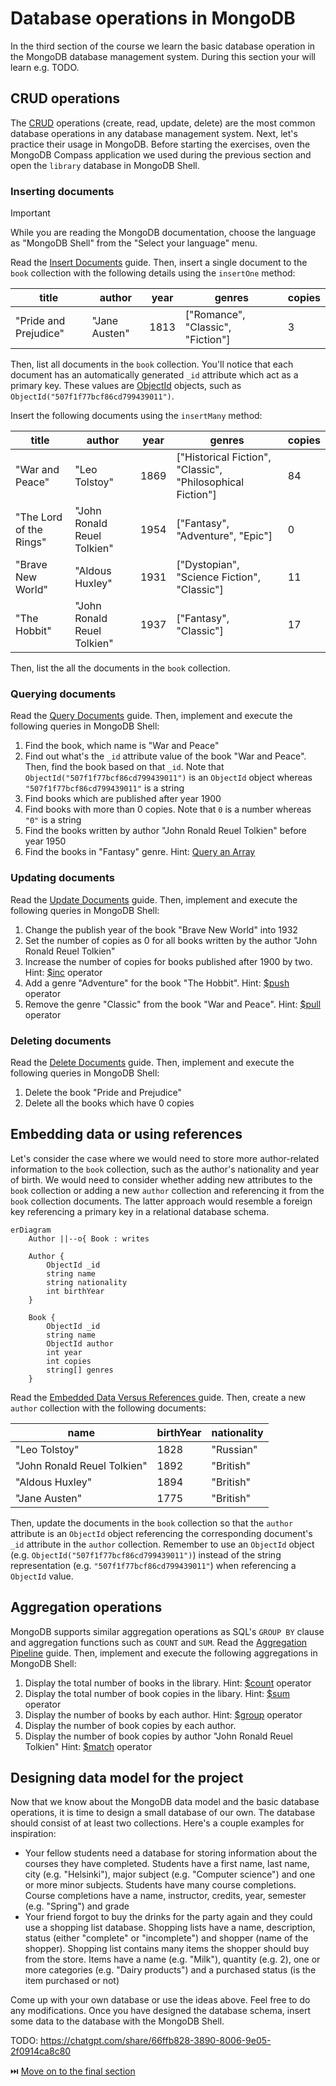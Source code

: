 # Database operations in MongoDB

In the third section of the course we learn the basic database operation in the MongoDB database management system. During this section your will learn e.g. TODO.

## CRUD operations

The [CRUD](https://en.wikipedia.org/wiki/Create,_read,_update_and_delete) operations (create, read, update, delete) are the most common database operations in any database management system. Next, let's practice their usage in MongoDB. Before starting the exercises, oven the MongoDB Compass application we used during the previous section and open the `library` database in MongoDB Shell.

### Inserting documents

> [!IMPORTANT]  
> While you are reading the MongoDB documentation, choose the language as "MongoDB Shell" from the "Select your language" menu.

Read the [Insert Documents](https://www.mongodb.com/docs/manual/tutorial/insert-documents/) guide. Then, insert a single document to the `book` collection with the following details using the `insertOne` method:

| title                 | author        | year | genres                            | copies |
| --------------------- | ------------- | ---- | --------------------------------- | ------ |
| "Pride and Prejudice" | "Jane Austen" | 1813 | ["Romance", "Classic", "Fiction"] | 3      |

Then, list all documents in the `book` collection. You'll notice that each document has an automatically generated `_id` attribute which act as a primary key. These values are [ObjectId](https://www.mongodb.com/docs/manual/reference/method/ObjectId/) objects, such as `ObjectId("507f1f77bcf86cd799439011")`.

Insert the following documents using the `insertMany` method:

| title                   | author                      | year | genres                                                     | copies |
| ----------------------- | --------------------------- | ---- | ---------------------------------------------------------- | ------ |
| "War and Peace"         | "Leo Tolstoy"               | 1869 | ["Historical Fiction", "Classic", "Philosophical Fiction"] | 84     |
| "The Lord of the Rings" | "John Ronald Reuel Tolkien" | 1954 | ["Fantasy", "Adventure", "Epic"]                           | 0      |
| "Brave New World"       | "Aldous Huxley"             | 1931 | ["Dystopian", "Science Fiction", "Classic"]                | 11     |
| "The Hobbit"            | "John Ronald Reuel Tolkien" | 1937 | ["Fantasy", "Classic"]                                     | 17     |

Then, list the all the documents in the `book` collection.

### Querying documents

Read the [Query Documents](https://www.mongodb.com/docs/manual/tutorial/query-documents/) guide. Then, implement and execute the following queries in MongoDB Shell:

1. Find the book, which name is "War and Peace"
2. Find out what's the `_id` attribute value of the book "War and Peace". Then, find the book based on that `_id`. Note that `ObjectId("507f1f77bcf86cd799439011")` is an `ObjectId` object whereas `"507f1f77bcf86cd799439011"` is a string
3. Find books which are published after year 1900
4. Find books with more than 0 copies. Note that `0` is a number whereas `"0"` is a string
5. Find the books written by author "John Ronald Reuel Tolkien" before year 1950
6. Find the books in "Fantasy" genre. Hint: [Query an Array](https://www.mongodb.com/docs/manual/tutorial/query-arrays/)

### Updating documents

Read the [Update Documents](https://www.mongodb.com/docs/manual/tutorial/update-documents/) guide. Then, implement and execute the following queries in MongoDB Shell:

1. Change the publish year of the book "Brave New World" into 1932
2. Set the number of copies as 0 for all books written by the author "John Ronald Reuel Tolkien"
3. Increase the number of copies for books published after 1900 by two. Hint: [$inc](https://www.mongodb.com/docs/manual/reference/operator/update/inc/) operator
4. Add a genre "Adventure" for the book "The Hobbit". Hint: [$push](https://www.mongodb.com/docs/manual/reference/operator/update/push/#mongodb-update-up.-push) operator
5. Remove the genre "Classic" from the book "War and Peace". Hint: [$pull](https://www.mongodb.com/docs/manual/reference/operator/update/pull/) operator

### Deleting documents

Read the [Delete Documents](https://www.mongodb.com/docs/manual/tutorial/remove-documents/) guide. Then, implement and execute the following queries in MongoDB Shell:

1. Delete the book "Pride and Prejudice"
2. Delete all the books which have 0 copies

## Embedding data or using references

Let's consider the case where we would need to store more author-related information to the `book` collection, such as the author's nationality and year of birth. We would need to consider whether adding new attributes to the `book` collection or adding a new `author` collection and referencing it from the `book` collection documents. The latter approach would resemble a foreign key referencing a primary key in a relational database schema.

```mermaid
erDiagram
    Author ||--o{ Book : writes

    Author {
        ObjectId _id
        string name
        string nationality
        int birthYear
    }

    Book {
        ObjectId _id
        string name
        ObjectId author
        int year
        int copies
        string[] genres
    }
```

Read the [Embedded Data Versus References
](https://www.mongodb.com/docs/manual/data-modeling/concepts/embedding-vs-references/) guide. Then, create a new `author` collection with the following documents:

| name                        | birthYear | nationality |
| --------------------------- | --------- | ----------- |
| "Leo Tolstoy"               | 1828      | "Russian"   |
| "John Ronald Reuel Tolkien" | 1892      | "British"   |
| "Aldous Huxley"             | 1894      | "British"   |
| "Jane Austen"               | 1775      | "British"   |

Then, update the documents in the `book` collection so that the `author` attribute is an `ObjectId` object referencing the corresponding document's `_id` attribute in the `author` collection. Remember to use an `ObjectId` object (e.g. `ObjectId("507f1f77bcf86cd799439011")`) instead of the string representation (e.g. `"507f1f77bcf86cd799439011"`) when referencing a `ObjectId` value.

## Aggregation operations

MongoDB supports similar aggregation operations as SQL's `GROUP BY` clause and aggregation functions such as `COUNT` and `SUM`. Read the [Aggregation Pipeline](https://www.mongodb.com/docs/manual/core/aggregation-pipeline/) guide. Then, implement and execute the following aggregations in MongoDB Shell:

1. Display the total number of books in the library. Hint: [$count](https://www.mongodb.com/docs/manual/reference/operator/aggregation/count-accumulator/) operator
2. Display the total number of book copies in the libary. Hint: [$sum](https://www.mongodb.com/docs/manual/reference/operator/aggregation/sum/) operator
3. Display the number of books by each author. Hint: [$group](https://www.mongodb.com/docs/manual/reference/operator/aggregation/group/) operator
4. Display the number of book copies by each author. 
5. Display the number of book copies by author "John Ronald Reuel Tolkien" Hint: [$match](https://www.mongodb.com/docs/manual/reference/operator/aggregation/match/) operator

## Designing data model for the project

Now that we know about the MongoDB data model and the basic database operations, it is time to design a small database of our own. The database should consist of at least two collections. Here's a couple examples for inspiration:

- Your fellow students need a database for storing information about the courses they have completed. Students have a first name, last name, city (e.g. "Helsinki"), major subject (e.g. "Computer science") and one or more minor subjects. Students have many course completions. Course completions have a name, instructor, credits, year, semester (e.g. "Spring") and grade
- Your friend forgot to buy the drinks for the party again and they could use a shopping list database. Shopping lists have a name, description, status (either "complete" or "incomplete") and shopper (name of the shopper). Shopping list contains many items the shopper should buy from the store. Items have a name (e.g. "Milk"), quantity (e.g. 2), one or more categories (e.g. "Dairy products") and a purchased status (is the item purchased or not)

Come up with your own database or use the ideas above. Feel free to do any modifications. Once you have designed the database schema, insert some data to the database with the MongoDB Shell.

TODO: https://chatgpt.com/share/66ffb828-3890-8006-9e05-2f0914ca8c80

⏭️ [Move on to the final section](./4-mongo-python.md)

